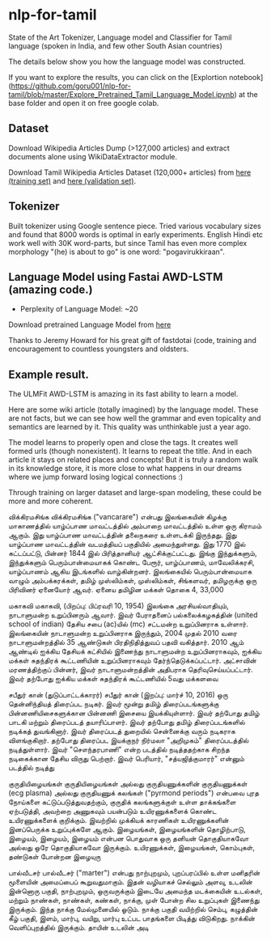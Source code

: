 # nlp-for-tamil
State of the Art Tokenizer, Language model and Classifier for Tamil language (spoken in India, and few other South Asian countries)

The details below show you how the language model was constructed.

If you want to explore the results, you can click on the [Explortion notebook] (https://github.com/goru001/nlp-for-tamil/blob/master/Explore_Pretrained_Tamil_Language_Model.ipynb) at the base folder and open it on free google colab.


## Dataset
Download Wikipedia Articles Dump (>127,000 articles) and extract documents alone using WikiDataExtractor module. 

Download Tamil Wikipedia Articles Dataset (120,000+ articles) from [here (training set)](https://www.dropbox.com/s/fsl10ukpbpk51g3/tawiki_train.zip?dl=0) and [here (validation set)](https://www.dropbox.com/s/fsl10ukpbpk51g3/tawiki_train.zip?dl=0).


## Tokenizer
Built tokenizer using Google sentence piece. Tried various vocabulary sizes and found that 8000 words
is optimal in early experiments. English Hindi etc work well with 30K word-parts, but since Tamil has 
even more complex morphology "(he) is about to go" is one word: "pogavirukkiraan".

## Language Model using Fastai AWD-LSTM (amazing code.)
* Perplexity of Language Model: ~20 

Download pretrained Language Model from [here](https://www.dropbox.com/s/zozzrgawulkwtxa/wikitalm_8k_447_third.pth?dl=0)


Thanks to Jeremy Howard for his great gift of fastdotai (code, training and encouragement to countless youngsters and oldsters.


## Example result. 
The ULMFit AWD-LSTM is amazing in its fast ability to learn a model.

Here are some wiki article (totally imagined) by the language model. 
These are not facts, but we can see how well the grammar and even topicality and semantics are learned by it. This quality was unthinkable just a year ago. 

The model learns to properly open and close the tags. It creates well formed urls (though nonexistent). It learns to repeat the title.
And in each article it stays on related places and concepts! But it is truly a random walk in its knowledge store, it is more close to what happens in our dreams where we jump forward losing logical connections :)

Through training on larger dataset and large-span modeling, these could be more and more coherent.


<doc id="9204" url="https: / / ta.wikipedia.org / wiki?curid= xxrep 4 3 " title="விக்கிரமசிங்க"> விக்கிரமசிங்க விக்கிரமசிங்க ("vancarare") என்பது இலங்கையின் கிழக்கு மாகாணத்தில் யாழ்ப்பாண மாவட்டத்தில் அம்பாறை மாவட்டத்தில் உள்ள ஒரு கிராமம் ஆகும். இது யாழ்ப்பாண மாவட்டத்தின் தலைநகரை உள்ளடக்கி இருந்தது. இது யாழ்ப்பாண மாவட்டத்தின் வடமத்தியப் பகுதியில் அமைந்துள்ளது. இது 1770 இல் கட்டப்பட்டு, பின்னர் 1844 இல் பிரித்தானியர் ஆட்சிக்குட்பட்டது. இங்கு இந்துக்களும், இந்துக்களும் பெரும்பான்மையாகக் கொண்ட பேரூர், யாழ்ப்பாணம், மாவேலிக்கரசி, யாழ்ப்பாணம் ஆகிய இடங்களில் வாழ்கின்றனர். இலங்கையில் பெரும்பான்மையாக வாழும் அம்பக்கரக்கள், தமிழ் முஸ்லிம்கள், முஸ்லிம்கள், சிங்களவர், தமிழருக்கு ஒரு பிரிவினர் ஏனையோர் ஆவர். ஏனைய தமிழின மக்கள் தொகை 4, 33,000

 <doc id="9204" url="https: / / ta.wikipedia.org / wiki?curid= xxrep 4 1 04" title="மகாகவி"> மகாகவி மகாகவி, (பிறப்பு: பிப்ரவரி 10, 1954) இலங்கை அரசியல்வாதியும், நாடாளுமன்ற உறுப்பினரும் ஆவார். இவர் பேராதனைப் பல்கலைக்கழகத்தின் (united school of indian) தேசிய சபை (ac)யில் (mc) சட்டமன்ற உறுப்பினராக உள்ளார். இலங்கையின் நாடாளுமன்ற உறுப்பினராக இருந்தும், 2004 முதல் 2010 வரை நாடாளுமன்றத்தில் 35 ஆண்டுகள் பிரதிநிதித்துவப் பதவி வகித்தார். 2010 ஆம் ஆண்டில் ஐக்கிய தேசியக் கட்சியில் இணைந்து நாடாளுமன்ற உறுப்பினராகவும், ஐக்கிய மக்கள் சுதந்திரக் கூட்டணியின் உறுப்பினராகவும் தேர்ந்தெடுக்கப்பட்டார். அட்சாவின் மரணத்திற்குப் பின்னர், இவர் நாடாளுமன்றத்தின் அதிபராக தெரிவுசெய்யப்பட்டார். இவர் தற்போது ஐக்கிய மக்கள் சுதந்திரக் கூட்டணியில் 5வது மக்களவை

 <doc id="9204" url="https: / / ta.wikipedia.org / wiki?curid= xxrep 4 1 04" title="சபீதுர்கான் (துடுப்பாட்டக்காரர்)"> சபீதுர் கான் (துடுப்பாட்டக்காரர்) சபீதுர் கான் (இறப்பு: மார்ச் 10, 2016) ஒரு தென்னிந்தியத் திரைப்பட நடிகர். இவர் மூன்று தமிழ் திரைப்படங்களுக்கு பின்னணியிசைகளுக்கான பின்னணி இசையை இயக்கியுள்ளார். இவர் தற்போது தமிழ் பாடகி மற்றும் திரைப்படத் தயாரிப்பாளர். இவர் தற்போது தமிழ் திரைப்படங்களில் நடிக்கத் துவங்கினார். இவர் திரைப்படத் துறையில் சென்னைக்கு வரும் நடிகராக விளங்குகிறார். தற்போது திரைப்பட இயக்குநர் நிர்மலா "அறிமுகம்" திரைப்படத்தில் நடித்துள்ளார். இவர் "சௌந்தரபாணி" என்ற படத்தில் நடித்ததற்காக சிறந்த நடிகைக்கான தேசிய விருது பெற்றார். இவர் பெரியார், "சத்யஜித்குமாரர்" என்னும் படத்தில் நடித்து

 <doc id="9204" url="https: / / ta.wikipedia.org / wiki?curid= 7708" title="திசையிழையங்கள்"> குருதியிழையங்கள் குருதியிழையங்கள் அல்லது குருதியணுக்களின் குருதியணுக்கள் (ecg plasma) அல்லது குருதியணுக் கலங்கள் ("pyrmond periods") என்பவை புரத நோய்களை கட்டுப்படுத்துவதற்கும், குருதிக் கலங்களுக்குள் உள்ள தாக்கங்களை ஏற்படுத்தி, அவற்றை அணுகவும் பயன்படும் உயிரணுக்களைக் கொண்ட உயிரணுக்களைக் குறிக்கும். இவற்றில் முக்கியக் காரணிகள் உயிரணுக்களின் இனப்பெருக்க உறுப்புக்களே ஆகும். இழையங்கள், இழையங்களின் தொழிற்பாடு, இழையம், இழையம், இழையம் என்பன பொதுவாக ஒரு தனியன் தொகுதியாகவோ அல்லது ஒரே தொகுதியாகவோ இருக்கும். உயிரணுக்கள், இழையங்கள், கொம்புகள், தண்டுகள் போன்றன இழையுரு

 <doc id="9204" url="https: / / ta.wikipedia.org / wiki?curid= xxrep 4 4 " title="பால்வீடசர்"> பால்வீடசர் பால்வீடசர் ("marter") என்பது நாற்புறமும், புறப்பரப்பில் உள்ள மனிதரின் மூளையின் அமைப்பைப் கூறுவதுமாகும். இதன் வழியாகச் செல்லும் அளவு, உடலின் இன்னொரு பகுதி, நாற்புறமும், ஒருவருக்கும் இடையே அமைந்த மடக்கையின் உடல்கள், மற்றும் நாண்கள், நாண்கள், கண்கள், நாக்கு, முள் போன்ற சில உறுப்புகள் இணைந்து இருக்கும். இந்த நாக்கு மேல்முனையில் ஓடும். நாக்கு பகுதி வயிற்றில் செம்பு, கழுத்தின் கீழ் பகுதி, இளம், மார்பு, வயிறு, மார்பு உட்பட பாதங்களை பிடித்து விடுகிறது. நாக்கின் வெளிப்புறத்தில் இருக்கும். தாயின் உடலின் அடி
